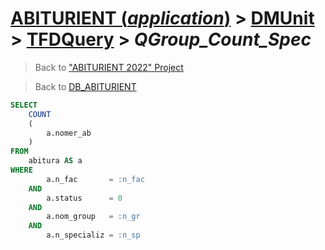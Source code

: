 # [ABITURIENT (*application*)](../../app_abiturient_2022.md) > [DMUnit](../DMUnit.md) > [TFDQuery](TDFQuery.md) > *QGroup_Count_Spec*

> Back to ["ABITURIENT 2022" Project](/README.md)

> Back to [DB_ABITURIENT](../../../db/db_abiturient_2022.md)

```sql
SELECT
    COUNT
    (
        a.nomer_ab
    )
FROM
    abitura AS a
WHERE
        a.n_fac       = :n_fac
    AND
        a.status      = 0
    AND
        a.nom_group   = :n_gr
    AND
        a.n_specializ = :n_sp
```